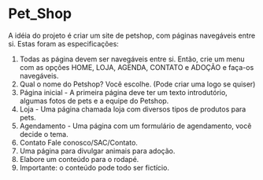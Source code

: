# Pet_Shop
A idéia do projeto é criar um site de petshop, com páginas navegáveis entre si. Estas foram as especificações:
1. Todas as página devem ser navegáveis entre si. Então, crie um menu com as opções HOME,  LOJA, AGENDA, CONTATO e ADOÇÃO e faça-os navegáveis.
2. Qual o nome do Petshop? Você escolhe. (Pode criar uma logo se quiser)
3. Página inicial - A primeira página deve ter um texto introdutório, algumas fotos de pets e a equipe do Petshop.
4. Loja - Uma página chamada loja com diversos tipos de produtos para pets.
5. Agendamento - Uma página com um formulário de agendamento, você decide o tema.
6. Contato Fale conosco/SAC/Contato.
7. Uma página para divulgar animais para adoção.
8. Elabore um conteúdo para o rodapé.
9. Importante: o conteúdo pode todo ser fictício.
